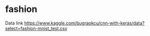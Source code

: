 # fashion
Data link 
https://www.kaggle.com/bugraokcu/cnn-with-keras/data?select=fashion-mnist_test.csv
